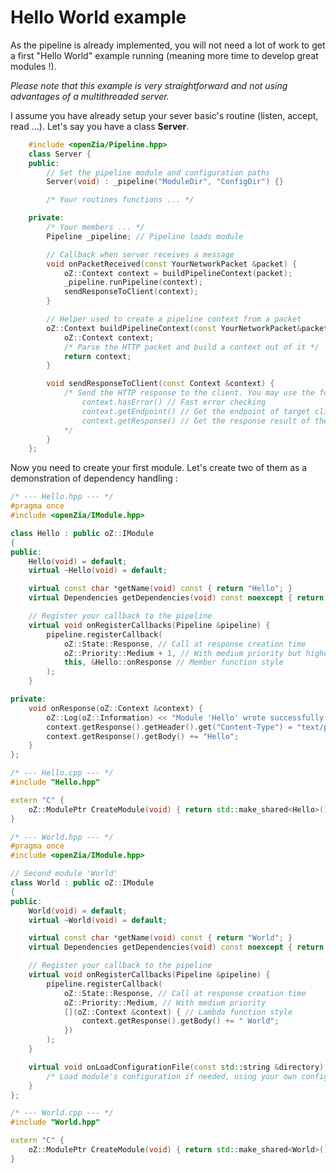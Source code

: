 # Hello World example
As the pipeline is already implemented, you will not need a lot of work to get a first "Hello World" example running (meaning more time to develop great modules !).

*Please note that this example is very straightforward and not using advantages of a multithreaded server.*

I assume you have already setup your sever basic's routine (listen, accept, read ...).
Let's say you have a class **Server**.
```C++
    #include <openZia/Pipeline.hpp>
    class Server {
    public:
	    // Set the pipeline module and configuration paths
		Server(void) : _pipeline("ModuleDir", "ConfigDir") {}

	    /* Your routines functions ... */

	private:
		/* Your members ... */
		Pipeline _pipeline; // Pipeline loads module

		// Callback when server receives a message
	    void onPacketReceived(const YourNetworkPacket &packet) {
		    oZ::Context context = buildPipelineContext(packet);
		    _pipeline.runPipeline(context);
		    sendResponseToClient(context);
	    }

		// Helper used to create a pipeline context from a packet
		oZ::Context buildPipelineContext(const YourNetworkPacket&packet) const {
			oZ::Context context;
			/* Parse the HTTP packet and build a context out of it */
			return context;
		}

		void sendResponseToClient(const Context &context) {
			/* Send the HTTP response to the client. You may use the following methods:
				context.hasError() // Fast error checking
				context.getEndpoint() // Get the endpoint of target client
				context.getResponse() // Get the response result of the pipeline
			*/
		}
    };
```

Now you need to create your first module. Let's create two of them as a demonstration of dependency handling :
```C++
/* --- Hello.hpp --- */
#pragma once
#include <openZia/IModule.hpp>

class Hello : public oZ::IModule
{
public:
	Hello(void) = default;
	virtual ~Hello(void) = default;

	virtual const char *getName(void) const { return "Hello"; }
	virtual Dependencies getDependencies(void) const noexcept { return { "World" }; }

	// Register your callback to the pipeline
	virtual void onRegisterCallbacks(Pipeline &pipeline) {
		pipeline.registerCallback(
			oZ::State::Response, // Call at response creation time
			oZ::Priority::Medium + 1, // With medium priority but higher than 'World' module
			this, &Hello::onResponse // Member function style
		);
	}

private:
	void onResponse(oZ::Context &context) {
		oZ::Log(oZ::Information) << "Module 'Hello' wrote successfully its message";
		context.getResponse().getHeader().get("Content-Type") = "text/plain";
		context.getResponse().getBody() += "Hello";
	}
};

/* --- Hello.cpp --- */
#include "Hello.hpp"

extern "C" {
    oZ::ModulePtr CreateModule(void) { return std::make_shared<Hello>(); }
}
```

```C++
/* --- World.hpp --- */
#pragma once
#include <openZia/IModule.hpp>

// Second module 'World'
class World : public oZ::IModule
{
public:
	World(void) = default;
	virtual ~World(void) = default;

	virtual const char *getName(void) const { return "World"; }
	virtual Dependencies getDependencies(void) const noexcept { return { "Hello" }; }

	// Register your callback to the pipeline
	virtual void onRegisterCallbacks(Pipeline &pipeline) {
		pipeline.registerCallback(
			oZ::State::Response, // Call at response creation time
			oZ::Priority::Medium, // With medium priority
			[](oZ::Context &context) { // Lambda function style
				context.getResponse().getBody() += " World";
			})
		);
	}

	virtual void onLoadConfigurationFile(const std::string &directory) {
		/* Load module's configuration if needed, using your own configuration loader */
	}
};

/* --- World.cpp --- */
#include "World.hpp"

extern "C" {
    oZ::ModulePtr CreateModule(void) { return std::make_shared<World>(); }
}
```